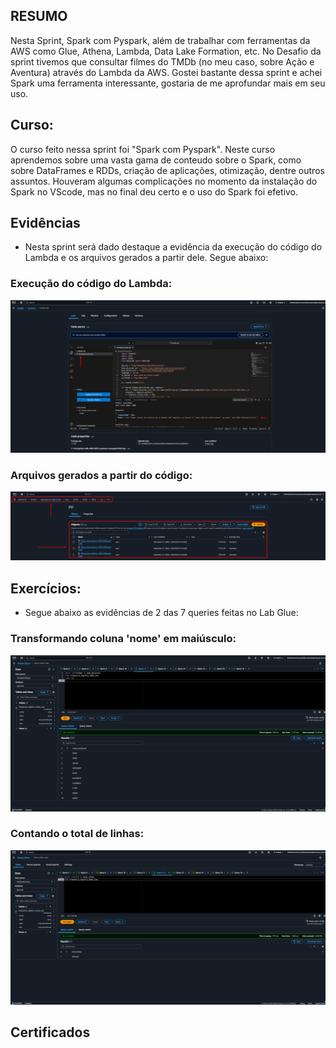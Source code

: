 ## RESUMO

Nesta Sprint, Spark com Pyspark, além de trabalhar com ferramentas da AWS como Glue, Athena, Lambda, Data Lake Formation, etc. No Desafio da sprint tivemos que consultar filmes do TMDb (no meu caso, sobre Ação e Aventura) através do Lambda da AWS. Gostei bastante dessa sprint e achei Spark uma ferramenta interessante, gostaria de me aprofundar mais em seu uso.


## Curso:

O curso feito nessa sprint foi "Spark com Pyspark". Neste curso aprendemos sobre uma vasta gama de conteudo sobre o Spark, como sobre DataFrames e RDDs, criação de aplicações, otimização, dentre outros assuntos. Houveram algumas complicações no momento da instalação do Spark no VScode, mas no final deu certo e o uso do Spark foi efetivo.

## Evidências

- Nesta sprint será dado destaque a evidência da execução do código do Lambda e os arquivos gerados a partir dele. Segue abaixo:

### Execução do código do Lambda:

![Codigo_criacao_imagem](./../Sprint%207/evidencias/Desafio/09%20execucao_codigo%20_lambda.png)

### Arquivos gerados a partir do código:

![Codigo_criacao_imagem](./../Sprint%207/evidencias/Desafio/10%20criacao_jsons_bucket_pelo_codigo.png)


## Exercícios:

- Segue abaixo as evidências de 2 das 7 queries feitas no Lab Glue:

### Transformando coluna 'nome' em maiúsculo:

![Codigo_criacao_imagem](./../Sprint%207/evidencias/lab-glue/queries/query2.png)

### Contando o total de linhas:

![Codigo_criacao_imagem](./../Sprint%207/evidencias/lab-glue/queries/query3.png)



## Certificados



